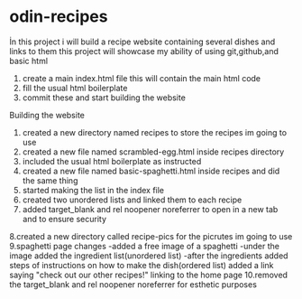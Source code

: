 # odin-recipes

İn this project i will build a recipe website containing several dishes and links to them
this project will showcase my ability of using git,github,and basic html

1. create a main index.html file this will contain the main html code
2. fill the usual html boilerplate
3. commit these and start building the website

Building the website

1. created a new directory named recipes to store the recipes im going to use
2. created a new file named scrambled-egg.html inside recipes directory
3. included the usual html boilerplate as instructed
4. created a new file named basic-spaghetti.html inside recipes and did the same thing
5. started making the list in the index file
6. created two unordered lists and linked them to each recipe
7. added target_blank and rel noopener noreferrer to open in a new tab and to ensure security

8.created a new directory called recipe-pics for the picrutes im going to use
9.spaghetti page changes
-added a free image of a spaghetti
-under the image added the ingredient list(unordered list)
-after the ingredients added steps of instructions on how to make the dish(ordered list)
added a link saying "check out our other recipes!" linking to the home page
10.removed the target_blank and rel noopener noreferrer for esthetic purposes
